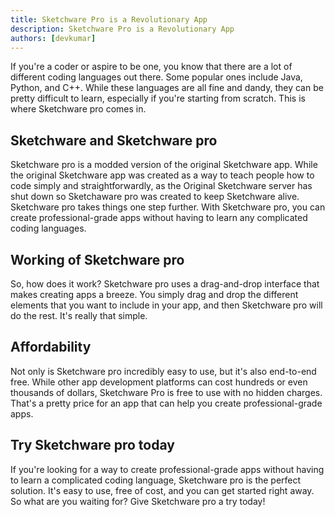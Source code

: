 ```yaml
---
title: Sketchware Pro is a Revolutionary App
description: Sketchware Pro is a Revolutionary App
authors: [devkumar]
---
```


If you're a coder or aspire to be one, you know that there are a lot of different coding languages out there. Some popular ones include Java, Python, and C++. While these languages are all fine and dandy, they can be pretty difficult to learn, especially if you're starting from scratch. This is where Sketchware pro comes in.
<!--truncate-->
## Sketchware and Sketchware pro

Sketchware pro is a modded version of the original Sketchware app. While the original Sketchware app was created as a way to teach people how to code simply and straightforwardly, as the Original Sketchware server has shut down so Sketchaware pro was created to keep Sketchware alive. Sketchware pro takes things one step further. With Sketchware pro, you can create professional-grade apps without having to learn any complicated coding languages.

## Working of Sketchware pro

So, how does it work? Sketchware pro uses a drag-and-drop interface that makes creating apps a breeze. You simply drag and drop the different elements that you want to include in your app, and then Sketchware pro will do the rest. It's really that simple.

## Affordability

Not only is Sketchware pro incredibly easy to use, but it's also end-to-end free. While other app development platforms can cost hundreds or even thousands of dollars, Sketchware Pro is free to use with no hidden charges. That's a pretty price for an app that can help you create professional-grade apps.

## Try Sketchware pro today

If you're looking for a way to create professional-grade apps without having to learn a complicated coding language, Sketchware pro is the perfect solution. It's easy to use, free of cost, and you can get started right away. So what are you waiting for? Give Sketchware pro a try today!